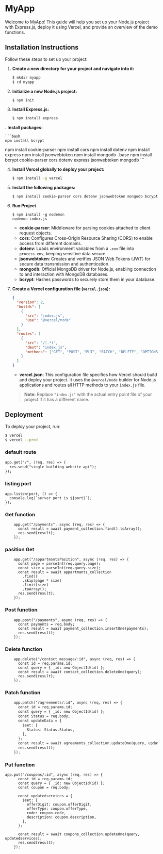 # MyApp

Welcome to MyApp! This guide will help you set up your Node.js project with Express.js, deploy it using Vercel, and provide an overview of the demo functions.

## Installation Instructions

Follow these steps to set up your project:

1. **Create a new directory for your project and navigate into it:**

    ```bash
    $ mkdir myapp
    $ cd myapp
    ```

2. **Initialize a new Node.js project:**

    ```bash
    $ npm init
    ```

3. **Install Express.js:**

    ```bash
    $ npm install express
    ```
    
. **Install packages:**

    ```bash
    npm install bcrypt
npm install cookie-parser
npm install cors
npm install dotenv
npm install express
npm install jsonwebtoken
npm install mongodb
    ```
    .
    ```base
    npm install bcrypt cookie-parser cors dotenv express jsonwebtoken mongodb
    ```

4. **Install Vercel globally to deploy your project:**

    ```bash
    $ npm install -g vercel
    ```

5. **Install the following packages:**

    ```bash
    $ npm install cookie-parser cors dotenv jsonwebtoken mongodb bcrypt
    ```
 6. **Run Project**
    ```
    $ npm install -g nodemon
    nodemon index.js
    ```

    - **cookie-parser**: Middleware for parsing cookies attached to client request objects.
    - **cors**: Configures Cross-Origin Resource Sharing (CORS) to enable access from different domains.
    - **dotenv**: Loads environment variables from a `.env` file into `process.env`, keeping sensitive data secure.
    - **jsonwebtoken**: Creates and verifies JSON Web Tokens (JWT) for secure data transmission and authentication.
    - **mongodb**: Official MongoDB driver for Node.js, enabling connection to and interaction with MongoDB databases.
    - **bcrypt**: Hashes passwords to securely store them in your database.

6. **Create a Vercel configuration file (`vercel.json`):**

    ```json
    {
      "version": 2,
      "builds": [
        {
          "src": "index.js",
          "use": "@vercel/node"
        }
      ],
      "routes": [
        {
          "src": "/(.*)",
          "dest": "index.js",
          "methods": ["GET", "POST", "PUT", "PATCH", "DELETE", "OPTIONS"]
        }
      ]
    }
    ```

    - **vercel.json**: This configuration file specifies how Vercel should build and deploy your project. It uses the `@vercel/node` builder for Node.js applications and routes all HTTP methods to your `index.js` file.

    > **Note:** Replace `"index.js"` with the actual entry point file of your project if it has a different name.

## Deployment

To deploy your project, run:

```bash
$ vercel
$ vercel --prod
```

### default route
``` default route
app.get("/", (req, res) => {
  res.send("single building website api");
});
```
### listing port
``` listing port
app.listen(port, () => {
  console.log(`server port is ${port}`);
});
```

### Get function
``` Get function
    app.get("/payments", async (req, res) => {
      const result = await payment_collection.find().toArray();
      res.send(result);
    });
```
### pasition Get
``` pasition get
    app.get("/appartmantsPasition", async (req, res) => {
      const page = parseInt(req.query.page);
      const size = parseInt(req.query.size);
      const result = await appartmants_collection
        .find()
        .skip(page * size)
        .limit(size)
        .toArray();
      res.send(result);
    });
```
### Post function
``` Post function
    app.post("/payments", async (req, res) => {
      const payments = req.body;
      const result = await payment_collection.insertOne(payments);
      res.send(result);
    });
```
### Delete function
``` delete function
    app.delete("/contact_message/:id", async (req, res) => {
      const id = req.params.id;
      const query = { _id: new ObjectId(id) };
      const result = await contact_collection.deleteOne(query);
      res.send(result);
    });
```
### Patch function 
``` patch function
    app.patch("/agreements/:id", async (req, res) => {
      const id = req.params.id;
      const query = { _id: new ObjectId(id) };
      const Status = req.body;
      const updateData = {
        $set: {
          Status: Status.Status,
        },
      };
      const result = await agreements_collection.updateOne(query, updateData);
      res.send(result);
    });
```
### Put function
``` put function
app.put("/coupons/:id", async (req, res) => {
      const id = req.params.id;
      const query = { _id: new ObjectId(id) };
      const coupon = req.body;

      const updatedservices = {
        $set: {
          offerDigit: coupon.offerDigit,
          offerType: coupon.offerType,
          code: coupon.code,
          description: coupon.description,
        },
      };

      const result = await coupons_collection.updateOne(query, updatedservices);
      res.send(result);
    });

```










